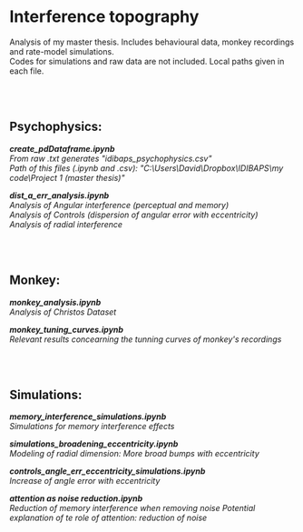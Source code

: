 # Interference topography

Analysis of my master thesis. 
Includes behavioural data, monkey recordings and rate-model simulations.  
Codes for simulations and raw data are not included. Local paths given in each file.

<br><br>

## Psychophysics:

***create_pdDataframe.ipynb***  
_From raw .txt generates "idibaps_psychophysics.csv"  
Path of this files (.ipynb and .csv): "C:\Users\David\Dropbox\IDIBAPS\my code\Project 1 (master thesis)"_  
  
  
***dist_a_err_analysis.ipynb***    
_Analysis of Angular interference (perceptual and memory)  
Analysis of Controls (dispersion of angular error with eccentricity)  
Analysis of radial interference_  

<br><br>

## Monkey:

***monkey_analysis.ipynb***  
_Analysis of Christos Dataset_

***monkey_tuning_curves.ipynb***    
_Relevant results concearning the tunning curves of monkey's recordings_  

<br><br>

## Simulations:

***memory_interference_simulations.ipynb***    
_Simulations for memory interference effects_


***simulations_broadening_eccentricity.ipynb***   
_Modeling of radial dimension: More broad bumps with eccentricity_  

  
***controls_angle_err_eccentricity_simulations.ipynb***    
_Increase of angle error with eccentricity_


***attention as noise reduction.ipynb***    
_Reduction of memory interference when removing noise
Potential explanation of te role of attention: reduction of noise_



